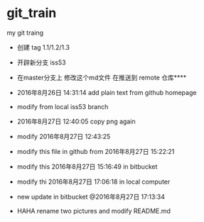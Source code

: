 # git_train
my git traing


 -  创建 tag 1.1/1.2/1.3
 -  开辟新分支 iss53
 -  在master分支上 修改这个md文件 在推送到 remote 仓库****
 -  2016年8月26日 14:31:14 add plain text from github homepage
 -  modify from local iss53 branch
 - 2016年8月27日 12:40:05 copy png again
 - modify 2016年8月27日 12:43:25
 - modify this file in github from 2016年8月27日 15:22:21
 - modify this 2016年8月27日 15:16:49 in bitbucket
 - modify thi 2016年8月27日 17:06:18 in local computer

 - new update in bitbucket @2016年8月27日 17:13:34
 - HAHA rename two pictures and modify README.md
